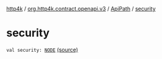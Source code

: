 [http4k](../../index.md) / [org.http4k.contract.openapi.v3](../index.md) / [ApiPath](index.md) / [security](./security.md)

# security

`val security: `[`NODE`](index.md#NODE) [(source)](https://github.com/http4k/http4k/blob/master/http4k-contract/src/main/kotlin/org/http4k/contract/openapi/v3/model.kt#L28)